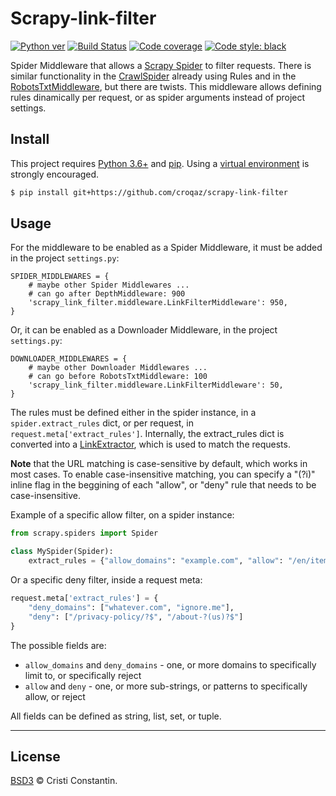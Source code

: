 # Scrapy-link-filter

  [![Python ver][python-image]][python-url]
  [![Build Status][build-image]][build-url]
  [![Code coverage][cover-image]][cover-url]
  [![Code style: black](https://img.shields.io/badge/code%20style-black-000000.svg)](https://github.com/ambv/black)

Spider Middleware that allows a [Scrapy Spider](https://scrapy.readthedocs.io/en/latest/topics/spiders.html) to filter requests.
There is similar functionality in the [CrawlSpider](https://scrapy.readthedocs.io/en/latest/topics/spiders.html#crawlspider) already using Rules and in the [RobotsTxtMiddleware](https://scrapy.readthedocs.io/en/latest/topics/downloader-middleware.html#module-scrapy.downloadermiddlewares.robotstxt), but there are twists.
This middleware allows defining rules dinamically per request, or as spider arguments instead of project settings.


## Install

This project requires [Python 3.6+](https://www.python.org/) and [pip](https://pip.pypa.io/). Using a [virtual environment](https://virtualenv.pypa.io/) is strongly encouraged.

```sh
$ pip install git+https://github.com/croqaz/scrapy-link-filter
```


## Usage

For the middleware to be enabled as a Spider Middleware, it must be added in the project `settings.py`:

```
SPIDER_MIDDLEWARES = {
    # maybe other Spider Middlewares ...
    # can go after DepthMiddleware: 900
    'scrapy_link_filter.middleware.LinkFilterMiddleware': 950,
}
```

Or, it can be enabled as a Downloader Middleware, in the project `settings.py`:

```
DOWNLOADER_MIDDLEWARES = {
    # maybe other Downloader Middlewares ...
    # can go before RobotsTxtMiddleware: 100
    'scrapy_link_filter.middleware.LinkFilterMiddleware': 50,
}
```

The rules must be defined either in the spider instance, in a `spider.extract_rules` dict, or per request, in `request.meta['extract_rules']`.
Internally, the extract_rules dict is converted into a [LinkExtractor](https://docs.scrapy.org/en/latest/topics/link-extractors.html), which is used to match the requests.

**Note** that the URL matching is case-sensitive by default, which works in most cases. To enable case-insensitive matching, you can specify a "(?i)" inline flag in the beggining of each "allow", or "deny" rule that needs to be case-insensitive.


Example of a specific allow filter, on a spider instance:

```py
from scrapy.spiders import Spider

class MySpider(Spider):
    extract_rules = {"allow_domains": "example.com", "allow": "/en/items/"}
```

Or a specific deny filter, inside a request meta:

```py
request.meta['extract_rules'] = {
    "deny_domains": ["whatever.com", "ignore.me"],
    "deny": ["/privacy-policy/?$", "/about-?(us)?$"]
}
```

The possible fields are:
* `allow_domains` and `deny_domains` - one, or more domains to specifically limit to, or specifically reject
* `allow` and `deny` - one, or more sub-strings, or patterns to specifically allow, or reject

All fields can be defined as string, list, set, or tuple.

-----

## License

[BSD3](LICENSE) © Cristi Constantin.


[build-image]: https://github.com/croqaz/scrapy-link-filter/workflows/Python/badge.svg
[build-url]: https://github.com/croqaz/scrapy-link-filter/actions
[cover-image]: https://codecov.io/gh/croqaz/scrapy-link-filter/branch/master/graph/badge.svg
[cover-url]: https://codecov.io/gh/croqaz/scrapy-link-filter
[python-image]: https://img.shields.io/badge/Python-3.6-blue.svg
[python-url]: https://python.org
